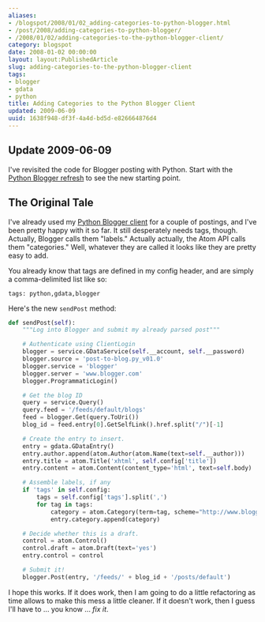 ```yaml
---
aliases:
- /blogspot/2008/01/02_adding-categories-to-python-blogger.html
- /post/2008/adding-categories-to-python-blogger/
- /2008/01/02/adding-categories-to-the-python-blogger-client/
category: blogspot
date: 2008-01-02 00:00:00
layout: layout:PublishedArticle
slug: adding-categories-to-the-python-blogger-client
tags:
- blogger
- gdata
- python
title: Adding Categories to the Python Blogger Client
updated: 2009-06-09
uuid: 1638f948-df3f-4a4d-bd5d-e826664876d4
---
```


[Python Blogger refresh]: /post/2009/06/python-blogger-refresh-part-1/

## Update 2009-06-09

I've revisited the code for Blogger posting with Python. Start with the [Python Blogger refresh][] to see the new starting point.
<!--more-->

<h2>The Original Tale</h2>

[Python Blogger client]: /post/2007/12/python-loves-blogger-part-1/

I've already used my [Python Blogger client][] for a couple
of postings, and I've been pretty happy with it so far. It still desperately needs
tags, though. Actually, Blogger calls them "labels." Actually actually, the Atom API calls
them "categories." Well, whatever they are called it looks like they are pretty easy to add.

You already know that tags are defined in my config header, and are simply a comma-delimited list like so:

    tags: python,gdata,blogger

Here's the new `sendPost` method:

``` python
def sendPost(self):
    """Log into Blogger and submit my already parsed post"""

    # Authenticate using ClientLogin
    blogger = service.GDataService(self.__account, self.__password)
    blogger.source = 'post-to-blog.py_v01.0'
    blogger.service = 'blogger'
    blogger.server = 'www.blogger.com'
    blogger.ProgrammaticLogin()

    # Get the blog ID
    query = service.Query()
    query.feed = '/feeds/default/blogs'
    feed = blogger.Get(query.ToUri())
    blog_id = feed.entry[0].GetSelfLink().href.split("/")[-1]

    # Create the entry to insert.
    entry = gdata.GDataEntry()
    entry.author.append(atom.Author(atom.Name(text=self.__author)))
    entry.title = atom.Title('xhtml', self.config['title'])
    entry.content = atom.Content(content_type='html', text=self.body)

    # Assemble labels, if any
    if 'tags' in self.config:
        tags = self.config['tags'].split(',')
        for tag in tags:
            category = atom.Category(term=tag, scheme="http://www.blogger.com/atom/ns#")
            entry.category.append(category)

    # Decide whether this is a draft.
    control = atom.Control()
    control.draft = atom.Draft(text='yes')
    entry.control = control

    # Submit it!
    blogger.Post(entry, '/feeds/' + blog_id + '/posts/default')
```

I hope this works. If it does work, then I am going to do a little refactoring
 as time allows to make this mess a little cleaner. If it doesn't work, then I
 guess I'll have to ... you know ... *fix it*.